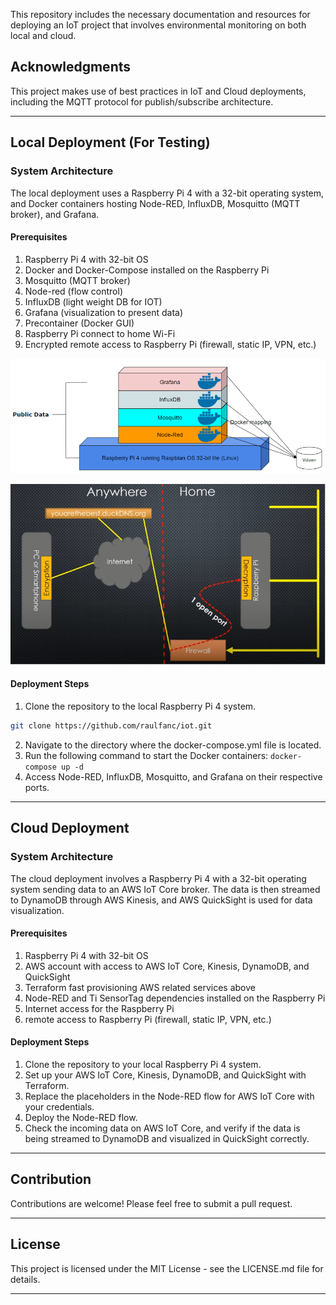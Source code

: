 This repository includes the necessary documentation and resources for deploying an IoT project that involves environmental monitoring on both local and cloud.

## Acknowledgments

This project makes use of best practices in IoT and Cloud deployments, including the MQTT protocol for publish/subscribe architecture.

---

## Local Deployment (For Testing)

### System Architecture

The local deployment uses a Raspberry Pi 4 with a 32-bit operating system, and Docker containers hosting Node-RED, InfluxDB, Mosquitto (MQTT broker), and Grafana.

#### Prerequisites

1. Raspberry Pi 4 with 32-bit OS
2. Docker and Docker-Compose installed on the Raspberry Pi
3. Mosquitto (MQTT broker)
4. Node-red (flow control)
5. InfluxDB (light weight DB for IOT)
6. Grafana (visualization to present data) 
7. Precontainer (Docker GUI)
8. Raspberry Pi connect to home Wi-Fi 
9. Encrypted remote access to Raspberry Pi (firewall, static IP, VPN, etc.)

![](pictures/Pasted%20image%2020230604234800.png)

![](pictures/Pasted%20image%2020230604234813.png)

#### Deployment Steps

1. Clone the repository to the local Raspberry Pi 4 system.
```bash
git clone https://github.com/raulfanc/iot.git
```
2. Navigate to the directory where the docker-compose.yml file is located.
3. Run the following command to start the Docker containers: `docker-compose up -d`
4. Access Node-RED, InfluxDB, Mosquitto, and Grafana on their respective ports.

---

## Cloud Deployment

### System Architecture

The cloud deployment involves a Raspberry Pi 4 with a 32-bit operating system sending data to an AWS IoT Core broker. The data is then streamed to DynamoDB through AWS Kinesis, and AWS QuickSight is used for data visualization.

#### Prerequisites

1. Raspberry Pi 4 with 32-bit OS
2. AWS account with access to AWS IoT Core, Kinesis, DynamoDB, and QuickSight
3. Terraform fast provisioning AWS related services above
4. Node-RED and Ti SensorTag dependencies installed on the Raspberry Pi 
5. Internet access for the Raspberry Pi
6. remote access to Raspberry Pi (firewall, static IP, VPN, etc.)

#### Deployment Steps

1. Clone the repository to your local Raspberry Pi 4 system.
2. Set up your AWS IoT Core, Kinesis, DynamoDB, and QuickSight with Terraform.
3. Replace the placeholders in the Node-RED flow for AWS IoT Core with your credentials.
4. Deploy the Node-RED flow.
5. Check the incoming data on AWS IoT Core, and verify if the data is being streamed to DynamoDB and visualized in QuickSight correctly.

---

## Contribution

Contributions are welcome! Please feel free to submit a pull request.

---
## License

This project is licensed under the MIT License - see the LICENSE.md file for details.

---
